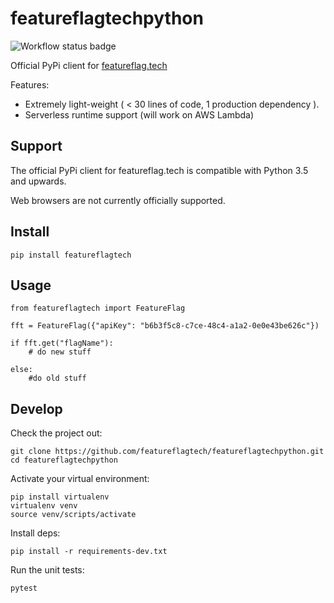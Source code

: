 # featureflagtechpython

![Workflow status badge](https://github.com/featureflagtech/featureflagtechpython/workflows/PythonPackage/badge.svg)

Official PyPi client for [featureflag.tech](https://featureflag.tech)

Features:

 * Extremely light-weight ( < 30 lines of code, 1 production dependency ).
 * Serverless runtime support (will work on AWS Lambda)

 ## Support

The official PyPi client for featureflag.tech is compatible with Python 3.5 and upwards.

Web browsers are not currently officially supported.

## Install

```
pip install featureflagtech
```

## Usage

```
from featureflagtech import FeatureFlag

fft = FeatureFlag({"apiKey": "b6b3f5c8-c7ce-48c4-a1a2-0e0e43be626c"})

if fft.get("flagName"):
    # do new stuff

else:
    #do old stuff
```
## Develop

Check the project out:
```
git clone https://github.com/featureflagtech/featureflagtechpython.git
cd featureflagtechpython
```

Activate your virtual environment:
```
pip install virtualenv
virtualenv venv
source venv/scripts/activate
```

Install deps:
```
pip install -r requirements-dev.txt
```

Run the unit tests:
```
pytest
```
